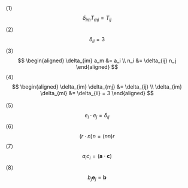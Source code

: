 （1）
$$
\delta_{im} T_{mj} = T_{ij}
$$
（2）
$$
\delta_{ii} = 3
$$
（3）
$$
\begin{aligned}
\delta_{im} a_m &= a_i \\
n_i &= \delta_{ij} n_j
\end{aligned}
$$
（4）
$$
\begin{aligned}
\delta_{im} \delta_{mj} &= \delta_{ij} \\
\delta_{im} \delta_{mi} &= \delta_{ii} = 3
\end{aligned}
$$

（5）
$$
e_i \cdot e_j = \delta_{ij}
$$
（6）
$$
(r \cdot n)n = (nn)r
$$
（7）
$$
a_i c_i = (\boldsymbol {a} \cdot \boldsymbol {c})
$$
（8）
$$
b_j \boldsymbol {e}_j = \boldsymbol {b}
$$